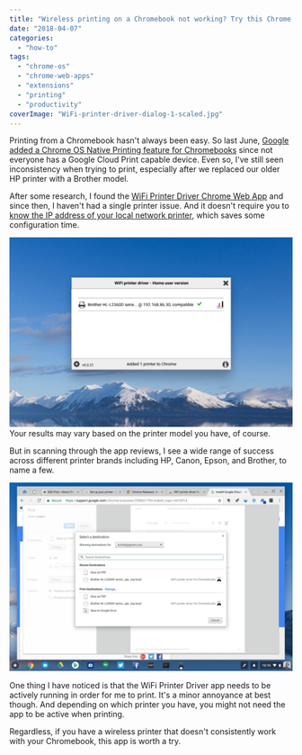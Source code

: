 ```yaml
---
title: "Wireless printing on a Chromebook not working? Try this Chrome Web App"
date: "2018-04-07"
categories: 
  - "how-to"
tags: 
  - "chrome-os"
  - "chrome-web-apps"
  - "extensions"
  - "printing"
  - "productivity"
coverImage: "WiFi-printer-driver-dialog-1-scaled.jpg"
---
```


Printing from a Chromebook hasn't always been easy. So last June, [Google added a Chrome OS Native Printing feature for Chromebooks](https://chromereleases.googleblog.com/2017/06/stable-channel-update-for-chrome-os.html) since not everyone has a Google Cloud Print capable device. Even so, I've still seen inconsistency when trying to print, especially after we replaced our older HP printer with a Brother model.

After some research, I found the [WiFi Printer Driver Chrome Web App](https://chrome.google.com/webstore/detail/wifi-printer-driver-for-c/hhcgnlnhaapiekdelngjichnccjfkbnc) and since then, I haven't had a single printer issue. And it doesn't require you to [know the IP address of your local network printer](https://support.google.com/chromebook/answer/7225252), which saves some configuration time.

[![WiFi printer driver dialog](images/WiFi-printer-driver-dialog.png)](https://aboutchromebooks.com/wp-content/uploads/2018/04/WiFi-printer-driver-dialog.png) Your results may vary based on the printer model you have, of course.

<script type="text/javascript">amzn_assoc_placement = "adunit0"; amzn_assoc_tracking_id = "aboutchromebo-20"; amzn_assoc_ad_mode = "search"; amzn_assoc_ad_type = "smart"; amzn_assoc_marketplace = "amazon"; amzn_assoc_region = "US"; amzn_assoc_default_search_phrase = "wireless printer"; amzn_assoc_default_category = "OfficeProducts"; amzn_assoc_linkid = "bba263a8a727ec985a2bfefc15118267"; amzn_assoc_design = "in_content"; amzn_assoc_default_browse_node = "1064954";</script>

<script src="//z-na.amazon-adsystem.com/widgets/onejs?MarketPlace=US"></script>

But in scanning through the app reviews, I see a wide range of success across different printer brands including HP, Canon, Epson, and Brother, to name a few.

[![Printing on Chromebook using WiFi Printer driver app](images/Printing-on-Chromebook-using-WiFi-Printer-driver-app.png)](https://aboutchromebooks.com/wp-content/uploads/2018/04/Printing-on-Chromebook-using-WiFi-Printer-driver-app.png)

One thing I have noticed is that the WiFi Printer Driver app needs to be actively running in order for me to print. It's a minor annoyance at best though. And depending on which printer you have, you might not need the app to be active when printing.

Regardless, if you have a wireless printer that doesn't consistently work with your Chromebook, this app is worth a try.
